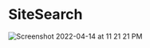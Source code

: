 # SiteSearch
![Screenshot 2022-04-14 at 11 21 21 PM](https://user-images.githubusercontent.com/74678155/163530035-253be223-b5d7-4468-88e8-ad445f593b06.png)
